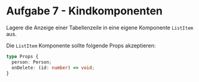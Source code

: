 # Aufgabe 7 - Kindkomponenten

Lagere die Anzeige einer Tabellenzeile in eine eigene Komponente `ListItem` aus.

Die `ListItem` Komponente sollte folgende Props akzeptieren:

```ts
type Props {
  person: Person;
  onDelete: (id: number) => void;
}
```
